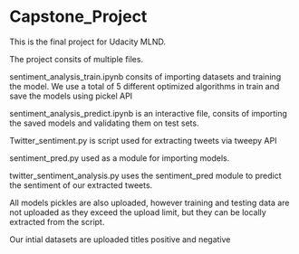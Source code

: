 # Capstone_Project
This is the final project for Udacity MLND. 

The project consits of multiple files. 

sentiment_analysis_train.ipynb consits of importing datasets and training the model. We use a total of 5 different optimized algorithms in train and save the models using pickel API 

sentiment_analysis_predict.ipynb is an interactive file, consits of importing the saved models and validating them on test sets. 

Twitter_sentiment.py is script used for extracting tweets via tweepy API

sentiment_pred.py used as a module for importing models.

twitter_sentiment_analysis.py uses the sentiment_pred module to predict the sentiment of our extracted tweets. 

All models pickles are also uploaded, however training and testing data are not uploaded as they exceed the upload limit, but they can be locally extracted from the script. 

Our intial datasets are uploaded titles positive and negative
